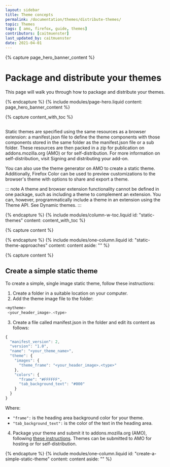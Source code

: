```yaml
---
layout: sidebar
title: Theme concepts
permalink: /documentation/themes/distribute-themes/
topic: Themes
tags: [ amo, firefox, guide, themes]
contributors: [caitmuenster]
last_updated_by: caitmuenster
date: 2021-04-01 
---
```


<!-- Page Hero Banner -->

{% capture page_hero_banner_content %}

# Package and distribute your themes
This page will walk you through how to package and distribute your themes. 

{% endcapture %}
{% include modules/page-hero.liquid
    content: page_hero_banner_content
%}

<!-- Content with Table of Contents Module -->

{% capture content_with_toc %}

## 

Static themes are specified using the same resources as a browser extension: a manifest.json file to define the theme components with those components stored in the same folder as the manifest.json file or a sub folder. These resources are then packed in a zip for publication on addons.mozilla.org (AMO) or for self-distribution. For more information on self-distribution, visit Signing and distributing your add-on.

You can also use the theme generator on AMO to create a static theme. Additionally, Firefox Color can be used to preview customizations to the browser's theme with options to share and export a theme.

::: note
A theme and browser extension functionality cannot be defined in one package, such as including a theme to complement an extension. You can, however, programmatically include a theme in an extension using the Theme API. See Dynamic themes.
:::

{% endcapture %}
{% include modules/column-w-toc.liquid
  id: "static-themes"
  content: content_with_toc
%}

<!-- END: Content with Table of Contents -->

<!-- Single Column Body Module -->

{% capture content %}




{% endcapture %}
{% include modules/one-column.liquid
  id: "static-theme-approaches"
  content: content
  aside: ""
%}

<!-- END: Single Column Body Module -->

<!-- Single Column Body Module -->

{% capture content %}

## Create a simple static theme
To create a simple, single image static theme, follow these instructions:

1. Create a folder in a suitable location on your computer.
2. Add the theme image file to the folder: 

 <!-- Syntax Highlighting -->

```js
<mytheme>
 <your_header_image>.<type>
```
<!-- END: Syntax Highlighting -->

3. Create a file called manifest.json in the folder and edit its content as follows: 

<!-- Syntax Highlighting -->
```js
{
  "manifest_version": 2,
  "version": "1.0",
  "name": "<your_theme_name>",
  "theme": {
    "images": {
      "theme_frame": "<your_header_image>.<type>"
    },
    "colors": {
      "frame": "#FFFFFF",
      "tab_background_text": "#000"
    }
  }
}
```
<!-- END: Syntax Highlighting -->

Where: 
  * `"frame":` is the heading area background color for your theme.
  * `"tab_background_text":` is the color of the text in the heading area.

4. Package your theme and submit it to addons.mozilla.org (AMO), following [these instructions](/documentation/publish/package-your-extension/). Themes can be submitted to AMO for hosting or for self-distribution.

{% endcapture %}
{% include modules/one-column.liquid
  id: "create-a-simple-static-theme"
  content: content
  aside: ""
%}

<!-- END: Single Column Body Module -->


